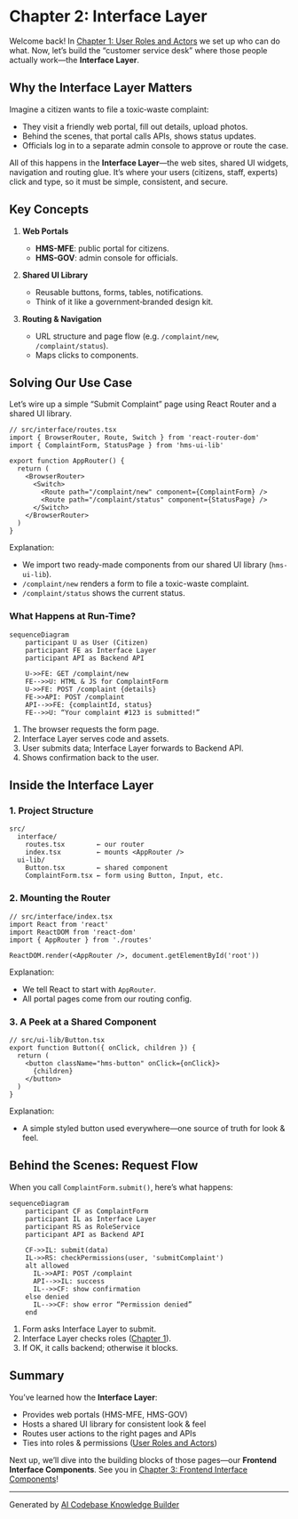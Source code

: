 # Chapter 2: Interface Layer

Welcome back! In [Chapter 1: User Roles and Actors](01_user_roles_and_actors_.md) we set up who can do what. Now, let’s build the “customer service desk” where those people actually work—the **Interface Layer**.

## Why the Interface Layer Matters

Imagine a citizen wants to file a toxic‐waste complaint:

- They visit a friendly web portal, fill out details, upload photos.
- Behind the scenes, that portal calls APIs, shows status updates.
- Officials log in to a separate admin console to approve or route the case.

All of this happens in the **Interface Layer**—the web sites, shared UI widgets, navigation and routing glue. It’s where your users (citizens, staff, experts) click and type, so it must be simple, consistent, and secure.

## Key Concepts

1. **Web Portals**  
   - **HMS-MFE**: public portal for citizens.  
   - **HMS-GOV**: admin console for officials.

2. **Shared UI Library**  
   - Reusable buttons, forms, tables, notifications.  
   - Think of it like a government‐branded design kit.

3. **Routing & Navigation**  
   - URL structure and page flow (e.g. `/complaint/new`, `/complaint/status`).  
   - Maps clicks to components.

## Solving Our Use Case

Let’s wire up a simple “Submit Complaint” page using React Router and a shared UI library.

```tsx
// src/interface/routes.tsx
import { BrowserRouter, Route, Switch } from 'react-router-dom'
import { ComplaintForm, StatusPage } from 'hms-ui-lib'

export function AppRouter() {
  return (
    <BrowserRouter>
      <Switch>
        <Route path="/complaint/new" component={ComplaintForm} />
        <Route path="/complaint/status" component={StatusPage} />
      </Switch>
    </BrowserRouter>
  )
}
```
Explanation:
- We import two ready-made components from our shared UI library (`hms-ui-lib`).
- `/complaint/new` renders a form to file a toxic-waste complaint.
- `/complaint/status` shows the current status.

### What Happens at Run-Time?

```mermaid
sequenceDiagram
    participant U as User (Citizen)
    participant FE as Interface Layer
    participant API as Backend API

    U->>FE: GET /complaint/new
    FE-->>U: HTML & JS for ComplaintForm
    U->>FE: POST /complaint {details}
    FE->>API: POST /complaint
    API-->>FE: {complaintId, status}
    FE-->>U: “Your complaint #123 is submitted!”
```

1. The browser requests the form page.  
2. Interface Layer serves code and assets.  
3. User submits data; Interface Layer forwards to Backend API.  
4. Shows confirmation back to the user.

## Inside the Interface Layer

### 1. Project Structure

```
src/
  interface/
    routes.tsx        ← our router
    index.tsx         ← mounts <AppRouter />
  ui-lib/
    Button.tsx        ← shared component
    ComplaintForm.tsx ← form using Button, Input, etc.
```

### 2. Mounting the Router

```tsx
// src/interface/index.tsx
import React from 'react'
import ReactDOM from 'react-dom'
import { AppRouter } from './routes'

ReactDOM.render(<AppRouter />, document.getElementById('root'))
```
Explanation:
- We tell React to start with `AppRouter`.
- All portal pages come from our routing config.

### 3. A Peek at a Shared Component

```tsx
// src/ui-lib/Button.tsx
export function Button({ onClick, children }) {
  return (
    <button className="hms-button" onClick={onClick}>
      {children}
    </button>
  )
}
```
Explanation:
- A simple styled button used everywhere—one source of truth for look & feel.

## Behind the Scenes: Request Flow

When you call `ComplaintForm.submit()`, here’s what happens:

```mermaid
sequenceDiagram
    participant CF as ComplaintForm
    participant IL as Interface Layer
    participant RS as RoleService
    participant API as Backend API

    CF->>IL: submit(data)
    IL->>RS: checkPermissions(user, 'submitComplaint')
    alt allowed
      IL->>API: POST /complaint
      API-->>IL: success
      IL-->>CF: show confirmation
    else denied
      IL-->>CF: show error “Permission denied”
    end
```
1. Form asks Interface Layer to submit.  
2. Interface Layer checks roles ([Chapter 1](01_user_roles_and_actors_.md)).  
3. If OK, it calls backend; otherwise it blocks.

## Summary

You’ve learned how the **Interface Layer**:

- Provides web portals (HMS-MFE, HMS-GOV)  
- Hosts a shared UI library for consistent look & feel  
- Routes user actions to the right pages and APIs  
- Ties into roles & permissions ([User Roles and Actors](01_user_roles_and_actors_.md))  

Next up, we’ll dive into the building blocks of those pages—our **Frontend Interface Components**. See you in [Chapter 3: Frontend Interface Components](03_frontend_interface_components_.md)!

---

Generated by [AI Codebase Knowledge Builder](https://github.com/The-Pocket/Tutorial-Codebase-Knowledge)